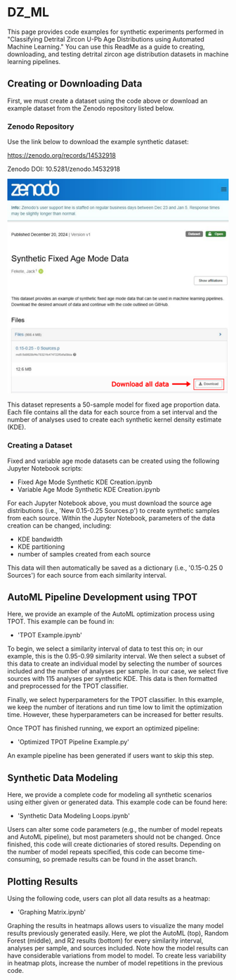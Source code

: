 # DZ_ML
This page provides code examples for synthetic experiments performed in "Classifying Detrital Zircon U-Pb Age Distributions using Automated Machine Learning." You can use this ReadMe as a guide to creating, downloading, and testing detrital zircon age distribution datasets in machine learning pipelines. 

## Creating or Downloading Data
First, we must create a dataset using the code above or download an example dataset from the Zenodo repository listed below.

### Zenodo Repository
Use the link below to download the example synthetic dataset:

https://zenodo.org/records/14532918

Zenodo DOI: 10.5281/zenodo.14532918

<div align="center">
  <img src="https://raw.githubusercontent.com/jackfekete01/DZ_ML/refs/heads/assests/Images/Zenodo_final.png" alt="Zenodo Repository" width="600"/>
</div>

This dataset represents a 50-sample model for fixed age proportion data. Each file contains all the data for each source from a set interval and the number of analyses used to create each synthetic kernel density estimate (KDE). 

### Creating a Dataset
Fixed and variable age mode datasets can be created using the following Jupyter Notebook scripts:
- Fixed Age Mode Synthetic KDE Creation.ipynb
- Variable Age Mode Synthetic KDE Creation.ipynb

For each Jupyter Notebook above, you must download the source age distributions (i.e., 'New 0.15-0.25 Sources.p') to create synthetic samples from each source. Within the Jupyter Notebook, parameters of the data creation can be changed, including:
- KDE bandwidth
- KDE partitioning
- number of samples created from each source

This data will then automatically be saved as a dictionary (i.e., '0.15-0.25 0 Sources') for each source from each similarity interval.

## AutoML Pipeline Development using TPOT
Here, we provide an example of the AutoML optimization process using TPOT. This example can be found in:
- 'TPOT Example.ipynb'

To begin, we select a similarity interval of data to test this on; in our example, this is the 0.95-0.99 similarity interval. We then select a subset of this data to create an individual model by selecting the number of sources included and the number of analyses per sample. In our case, we select five sources with 115 analyses per synthetic KDE. This data is then formatted and preprocessed for the TPOT classifier.

Finally, we select hyperparameters for the TPOT classifier. In this example, we keep the number of iterations and run time low to limit the optimization time. However, these hyperparameters can be increased for better results. 

Once TPOT has finished running, we export an optimized pipeline:
- 'Optimized TPOT Pipeline Example.py'

An example pipeline has been generated if users want to skip this step.

## Synthetic Data Modeling
Here, we provide a complete code for modeling all synthetic scenarios using either given or generated data. This example code can be found here:
- 'Synthetic Data Modeling Loops.ipynb'

Users can alter some code parameters (e.g., the number of model repeats and AutoML pipeline), but most parameters should not be changed. Once finished, this code will create dictionaries of stored results. Depending on the number of model repeats specified, this code can become time-consuming, so premade results can be found in the asset branch.

## Plotting Results
Using the following code, users can plot all data results as a heatmap:
- 'Graphing Matrix.ipynb'

Graphing the results in heatmaps allows users to visualize the many model results previously generated easily. Here, we plot the AutoML (top), Random Forest (middle), and R2 results (bottom) for every similarity interval, analyses per sample, and sources included. Note how the model results can have considerable variations from model to model. To create less variability in heatmap plots, increase the number of model repetitions in the previous code.   

